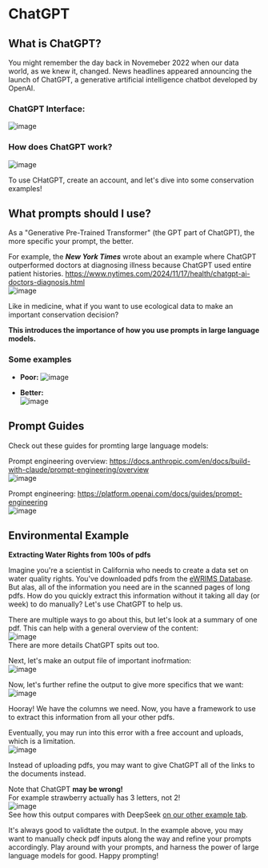 # ChatGPT

## What is ChatGPT?

You might remember the day back in Novemeber 2022 when our data world, as we knew it, changed. News headlines appeared announcing the launch of ChatGPT, a generative artificial intelligence chatbot developed by OpenAI.

### ChatGPT Interface:
![image](https://github.com/user-attachments/assets/031040e2-4dcb-4e4f-a04d-9213435c5995)

### How does ChatGPT work?
![image](https://github.com/user-attachments/assets/19c70f63-5890-4dd3-b251-5635d4c0303c)

To use CHatGPT, create an account, and let's dive into some conservation examples!


## What prompts should I use?

As a "Generative Pre-Trained Transformer" (the GPT part of ChatGPT), the more specific your prompt, the better.

For example, the ***New York Times*** wrote about an example where ChatGPT outperformed doctors at diagnosing illness because ChatGPT used entire patient histories. <https://www.nytimes.com/2024/11/17/health/chatgpt-ai-doctors-diagnosis.html>  
![image](https://github.com/user-attachments/assets/c48ba71f-71bd-4fb2-a23d-9ff7ee5fa015)

Like in medicine, what if you want to use ecological data to make an important conservation decision?

**This introduces the importance of how you use prompts in large language models.**

### Some examples
- **Poor:**
  ![image](https://github.com/user-attachments/assets/7cf46749-7780-4938-8541-7a48caa749ca)

- **Better:**  
  ![image](https://github.com/user-attachments/assets/7b3035a2-c228-4e4e-a5c9-cac52fa6897b)

## Prompt Guides

Check out these guides for promting large language models:

Prompt engineering overview: <https://docs.anthropic.com/en/docs/build-with-claude/prompt-engineering/overview>  
![image](https://github.com/user-attachments/assets/2c8fa5bc-82a4-455e-bcc3-3378e5111c12)

Prompt engineering: <https://platform.openai.com/docs/guides/prompt-engineering>  
![image](https://github.com/user-attachments/assets/dd793f5b-b8bb-4b8f-828d-63226d36d268)


## Environmental Example

**Extracting Water Rights from 100s of pdfs**

Imagine you're a scientist in California who needs to create a data set on water quality rights. You've downloaded pdfs from the [eWRIMS Database](https://www.waterboards.ca.gov/waterrights/water_issues/programs/ewrims/). But alas, all of the information you need are in the scanned pages of long pdfs. How do you quickly extract this information without it taking all day (or week) to do manually? Let's use ChatGPT to help us.

There are multiple ways to go about this, but let's look at a summary of one pdf. This can help with a general overview of the content:  
![image](https://github.com/user-attachments/assets/bac32db6-9692-4ecf-a338-f7246b2a5132)  
There are more details ChatGPT spits out too.

Next, let's make an output file of important inofrmation:  
![image](https://github.com/user-attachments/assets/835fab5a-4fe9-43e9-bc11-a4cb57065944)

Now, let's further refine the output to give more specifics that we want:  
![image](https://github.com/user-attachments/assets/80ae61f7-37c6-48cb-90eb-ad2ad76aff0d)

Hooray! We have the columns we need. Now, you have a framework to use to extract this information from all your other pdfs.

Eventually, you may run into this error with a free account and uploads, which is a limitation.  
![image](https://github.com/user-attachments/assets/c2f67c25-d7e9-4483-9546-b9da90ae4aee)

Instead of uploading pdfs, you may want to give ChatGPT all of the links to the documents instead.

Note that ChatGPT **may be wrong!**  
For example strawberry actually has 3 letters, not 2!  
![image](https://github.com/user-attachments/assets/bc7bae70-55c8-4794-a52c-c199eefaa967)  
See how this output compares with DeepSeek [on our other example tab](https://ahuang11.github.io/MoreThanAChatBot/level1/deepseek/).

It's always good to validtate the output. In the example above, you may want to manually check pdf inputs along the way and refine your prompts accordingly. Play around with your prompts, and harness the power of large language models for good. Happy prompting!
